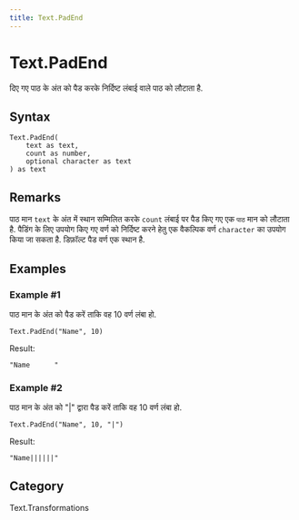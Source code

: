 ```yaml
---
title: Text.PadEnd
---
```


# Text.PadEnd


दिए गए पाठ के अंत को पैड करके निर्दिष्ट लंबाई वाले पाठ को लौटाता है.


## Syntax

```powerquery
Text.PadEnd(
    text as text,
    count as number,
    optional character as text
) as text
```


## Remarks

पाठ मान <code>text</code> के अंत में स्थान सम्मिलित करके <code>count</code> लंबाई पर पैड किए गए एक <code>पाठ</code> मान को लौटाता है.    पैडिंग के लिए उपयोग किए गए वर्ण को निर्दिष्ट करने हेतु एक वैकल्पिक वर्ण <code>character</code> का उपयोग किया जा सकता है. डिफ़ॉल्ट पैड वर्ण एक स्थान है.


## Examples

### Example #1 
पाठ मान के अंत को पैड करें ताकि वह 10 वर्ण लंबा हो.
```powerquery
Text.PadEnd("Name", 10)
```

Result: 
```powerquery
"Name      "
```


### Example #2 
पाठ मान के अंत को &#34;|&#34; द्वारा पैड करें ताकि वह 10 वर्ण लंबा हो.
```powerquery
Text.PadEnd("Name", 10, "|")
```

Result: 
```powerquery
"Name||||||"
```




## Category
Text.Transformations
